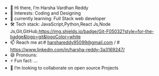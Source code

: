 - 👋 Hi there, I’m Harsha Vardhan Reddy
- 👀 Interests: Coding and Designing
- 🌱 currently learning: Full Stack web developer
- 🛠️ Tech stack: JavaScript,Python,React Js,Node Js,Git,GitHub,https://img.shields.io/badge/Git-F05032?style=for-the-badge&logo=git&logoColor=white
- 📫 Reach me at:# harshareddy95099@gmail.com / # https://www.linkedin.com/in/harsha-reddy-3a3169247/
- 😄 Pronouns:
- ⚡ Fun fact: ...
- 💞️ I’m looking to collaborate on open source Projects

<!---
harshareddi-7/harshareddi-7 is a ✨ special ✨ repository because its `README.md` (this file) appears on your GitHub profile.
You can click the Preview link to take a look at your changes.
--->
